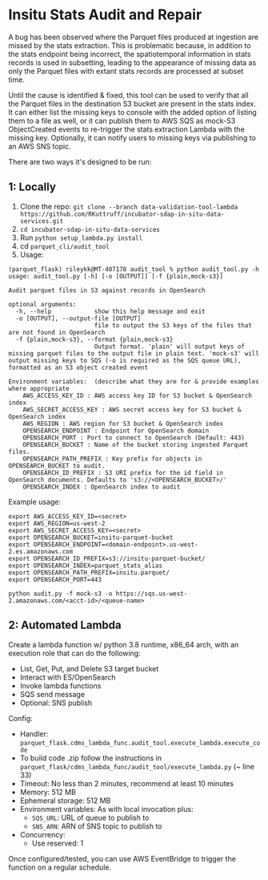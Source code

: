 # Insitu Stats Audit and Repair

A bug has been observed where the Parquet files produced at ingestion are missed by the stats extraction. This is 
problematic because, in addition to the stats endpoint being incorrect, the spatiotemporal information in stats records
is used in subsetting, leading to the appearance of missing data as only the Parquet files with extant stats records are 
processed at subset time.

Until the cause is identified & fixed, this tool can be used to verify that all the Parquet files in the destination S3
bucket are present in the stats index. It can either list the missing keys to console with the added option of listing 
them to a file as well, or it can publish them to AWS SQS as mock-S3 ObjectCreated events to re-trigger the stats 
extraction Lambda with the missing key. Optionally, it can notify users to missing keys via publishing to an AWS SNS 
topic.

There are two ways it's designed to be run:

## 1: Locally

1. Clone the repo: `git clone --branch data-validation-tool-lambda https://github.com/RKuttruff/incubator-sdap-in-situ-data-services.git`
2. `cd incubator-sdap-in-situ-data-services`
3. Run `python setup_lambda.py install` 
4. cd `parquet_cli/audit_tool`
5. Usage: 
```
(parquet_flask) rileykk@MT-407178 audit_tool % python audit_tool.py -h
usage: audit_tool.py [-h] [-o [OUTPUT]] [-f {plain,mock-s3}]

Audit parquet files in S3 against records in OpenSearch

optional arguments:
  -h, --help            show this help message and exit
  -o [OUTPUT], --output-file [OUTPUT]
                        file to output the S3 keys of the files that are not found in OpenSearch
  -f {plain,mock-s3}, --format {plain,mock-s3}
                        Output format. 'plain' will output keys of missing parquet files to the output file in plain text. 'mock-s3' will output missing keys to SQS (-o is required as the SQS queue URL), formatted as an S3 object created event

Environment variables:  (describe what they are for & provide examples where appropriate
    AWS_ACCESS_KEY_ID : AWS access key ID for S3 bucket & OpenSearch index
    AWS_SECRET_ACCESS_KEY : AWS secret access key for S3 bucket & OpenSearch index
    AWS_REGION : AWS region for S3 bucket & OpenSearch index
    OPENSEARCH_ENDPOINT : Endpoint for OpenSearch domain
    OPENSEARCH_PORT : Port to connect to OpenSearch (Default: 443)
    OPENSEARCH_BUCKET : Name of the bucket storing ingested Parquet files.
    OPENSEARCH_PATH_PREFIX : Key prefix for objects in OPENSEARCH_BUCKET to audit.
    OPENSEARCH_ID_PREFIX : S3 URI prefix for the id field in OpenSearch documents. Defaults to 's3://<OPENSEARCH_BUCKET>/'
    OPENSEARCH_INDEX : OpenSearch index to audit
```
Example usage:
```
export AWS_ACCESS_KEY_ID=<secret>  
export AWS_REGION=us-west-2  
export AWS_SECRET_ACCESS_KEY=<secret>  
export OPENSEARCH_BUCKET=insitu-parquet-bucket  
export OPENSEARCH_ENDPOINT=<domain-endpoint>.us-west-2.es.amazonaws.com  
export OPENSEARCH_ID_PREFIX=s3://insitu-parquet-bucket/  
export OPENSEARCH_INDEX=parquet_stats_alias  
export OPENSEARCH_PATH_PREFIX=insitu.parquet/  
export OPENSEARCH_PORT=443

python audit.py -f mock-s3 -o https://sqs.us-west-2.amazonaws.com/<acct-id>/<queue-name>
```

## 2: Automated Lambda

Create a lambda function w/ python 3.8 runtime, x86_64 arch, with an execution role that can do the following:
- List, Get, Put, and Delete S3 target bucket
- Interact with ES/OpenSearch
- Invoke lambda functions
- SQS send message
- Optional: SNS publish

Config:
- Handler: `parquet_flask.cdms_lambda_func.audit_tool.execute_lambda.execute_code`
- To build code .zip follow the instructions in `parquet_flask/cdms_lambda_func/audit_tool/execute_lambda.py` (~ line 33)
- Timeout: No less than 2 minutes, recommend at least 10 minutes
- Memory: 512 MB
- Ephemeral storage: 512 MB
- Environment variables: As with local invocation plus:
	- `SQS_URL`: URL of queue to publish to
	- `SNS_ARN`: ARN of SNS topic to publish to
- Concurrency: 
	- Use reserved: 1

Once configured/tested, you can use AWS EventBridge to trigger the function on a regular schedule.